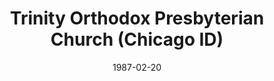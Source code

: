 ---
date: &id001 1987-02-20
end_date: null
location:
  address: null
  city: Chicago
  state: ID
minister:
- end: 1992-01-01
  name: James Garretson
  start: 1988-01-01
  type: Pastor
ministers:
- James Garretson
name: Trinity Orthodox Presbyterian Church
names:
- end: 1996-03-15
  name: Trinity Orthodox Presbyterian Church
  start: 1987-02-20
origination_date: *id001
raw_data: "ID\nChicago\nTrinity Orthodox Presbyterian Church  (February 20, 1987\u2013\
  March 15, 1996)\nPastor: James Garretson, 1988\u201392"
received_from: null
states:
- ID
status:
  active: false
  end_date: 1996-03-15
  reason: null
  received_from: null
  withdrawal_to: null
title: Trinity Orthodox Presbyterian Church (Chicago ID)
year_established:
- 1987

---